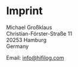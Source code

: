 # Imprint

Michael Großklaus<br>
Christian-Förster-Straße 11<br>
20253 Hamburg<br>
Germany

Email: <a href="&#77;&#97;&#105;&#76;&#84;&#79;&#58;&#105;&#110;&#102;&#111;&#64;&#104;&#105;&#102;&#105;&#108;&#111;&#103;&#46;&#99;&#111;&#109;">&#105;&#110;&#102;&#111;&#64;&#104;&#105;&#102;&#105;&#108;&#111;&#103;&#46;&#99;&#111;&#109;</a>
